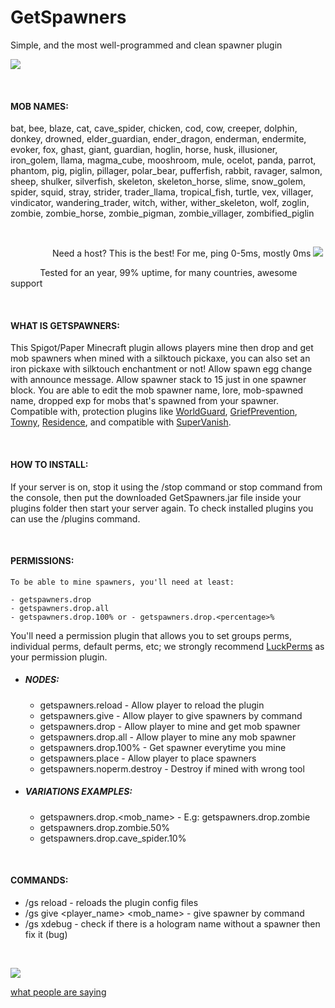 # GetSpawners
Simple, and the most well-programmed and clean spawner plugin

[![](https://img.shields.io/discord/677642178083946580?color=%23768ACF&label=Discord)](https://discord.gg/ZMbDcFgJ8Q)

&nbsp;
#### MOB NAMES:
bat, bee, blaze, cat, cave_spider, chicken, cod, cow, creeper, dolphin, donkey, drowned, elder_guardian, ender_dragon, enderman, endermite, evoker, fox, ghast, giant, guardian, hoglin, horse, husk, illusioner, iron_golem, llama, magma_cube, mooshroom, mule, ocelot, panda, parrot, phantom, pig, piglin, pillager, polar_bear, pufferfish, rabbit, ravager, salmon, sheep, shulker, silverfish, skeleton, skeleton_horse, slime, snow_golem, spider, squid, stray, strider, trader_llama, tropical_fish, turtle, vex, villager, vindicator, wandering_trader, witch, wither, wither_skeleton, wolf, zoglin, zombie, zombie_horse, zombie_pigman, zombie_villager, zombified_piglin

&nbsp;

&nbsp;&nbsp;&nbsp;&nbsp;&nbsp;&nbsp;&nbsp;&nbsp;&nbsp;&nbsp;&nbsp;&nbsp;&nbsp;&nbsp;&nbsp;&nbsp; Need a host? This is the best! For me, ping 0-5ms, mostly 0ms
[![](https://apexminecrafthosting.com/images/apex-hosting-mobile.png)](https://billing.apexminecrafthosting.com/aff.php?aff=2030)


&nbsp;&nbsp;&nbsp;&nbsp;&nbsp;&nbsp;&nbsp;&nbsp;&nbsp;&nbsp;&nbsp;&nbsp;Tested for an year, 99% uptime, for many countries, awesome support

&nbsp;
#### WHAT IS GETSPAWNERS:
This Spigot/Paper Minecraft plugin allows players mine then drop and get mob spawners when mined with a silktouch pickaxe, you can also set an iron pickaxe with silktouch enchantment or not!
Allow spawn egg change with announce message.
Allow spawner stack to 15 just in one spawner block.
You are able to edit the mob spawner name, lore, mob-spawned name, dropped exp for mobs that's spawned from your spawner.
Compatible with, protection plugins like [WorldGuard](https://dev.bukkit.org/projects/worldguard), [GriefPrevention](https://www.spigotmc.org/resources/griefprevention.1884/), [Towny](https://www.spigotmc.org/resources/towny-advanced.72694/), [Residence](https://www.spigotmc.org/resources/residence-1-7-10-up-to-1-16.11480/), and compatible with [SuperVanish](https://www.spigotmc.org/resources/supervanish-be-invisible.1331/).

&nbsp;
#### HOW TO INSTALL:
If your server is on, stop it using the /stop command or stop command from the console, then put the downloaded GetSpawners.jar file inside your plugins folder then start your server again. To check installed plugins you can use the /plugins command.

&nbsp;
#### PERMISSIONS:
`To be able to mine spawners, you'll need at least:`
```
- getspawners.drop
- getspawners.drop.all
- getspawners.drop.100% or - getspawners.drop.<percentage>%
```

You'll need a permission plugin that allows you to set groups perms, individual perms, default perms, etc; we strongly recommend [LuckPerms](https://www.spigotmc.org/resources/luckperms.28140/) as your permission plugin.
* ##### NODES:
    * getspawners.reload - Allow player to reload the plugin
    * getspawners.give - Allow player to give spawners by command
    * getspawners.drop - Allow player to mine and get mob spawner
    * getspawners.drop.all - Allow player to mine any mob spawner
    * getspawners.drop.100% - Get spawner everytime you mine
    * getspawners.place - Allow player to place spawners
    * getspawners.noperm.destroy - Destroy if mined with wrong tool
* ##### VARIATIONS EXAMPLES:
    * getspawners.drop.<mob_name> - E.g: getspawners.drop.zombie
    * getspawners.drop.zombie.50%
    * getspawners.drop.cave_spider.10%

&nbsp;
#### COMMANDS:
* /gs reload - reloads the plugin config files
* /gs give <player_name> <mob_name> <amount> - give spawner by command
* /gs xdebug - check if there is a hologram name without a spawner then fix it (bug)

&nbsp;

[![](https://apexminecrafthosting.com/images/apex-hosting-skyscrapper.png)](https://billing.apexminecrafthosting.com/aff.php?aff=2030)

[what people are saying](https://apexminecrafthosting.com/testimonials/)
